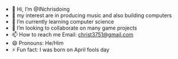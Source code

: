 - 👋 Hi, I’m @INchrisdoing
- 👀 my interest are in producing music and also building computers
- 🌱 I’m currently learning computer science 
- 💞️ I’m looking to collaborate on many game projects
- 📫 How to reach me Email: christ3751@gmail.com
- 😄 Pronouns: He/Him
- ⚡ Fun fact: I was born on April fools day

<!---
INchrisdoing/INchrisdoing is a ✨ special ✨ repository because its `README.md` (this file) appears on your GitHub profile.
You can click the Preview link to take a look at your changes.
--->
